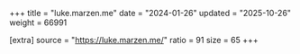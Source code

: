 +++
title = "luke.marzen.me"
date = "2024-01-26"
updated = "2025-10-26"
weight = 66991

[extra]
source = "https://luke.marzen.me/"
ratio = 91
size = 65
+++
